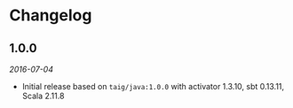 # Changelog

## 1.0.0

_2016-07-04_

 * Initial release based on `taig/java:1.0.0` with activator 1.3.10, sbt 0.13.11, Scala 2.11.8